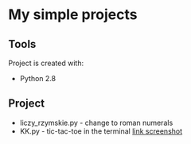
# My simple projects

## **Tools**
Project is created with:
* Python 2.8


## **Project**
* liczy_rzymskie.py - change to roman numerals
* KK.py - tic-tac-toe in the terminal [link screenshot](screenshot2.png)
